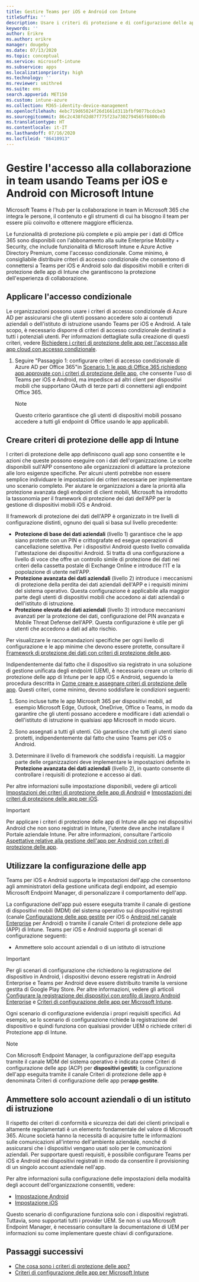 ```yaml
---
title: Gestire Teams per iOS e Android con Intune
titleSuffix: ''
description: Usare i criteri di protezione e di configurazione delle app di Intune con Teams per iOS e Android per garantire che l'accesso alle esperienze di collaborazione in team venga sempre eseguito con misure di sicurezza applicate.
keywords: ''
author: Erikre
ms.author: erikre
manager: dougeby
ms.date: 07/13/2020
ms.topic: conceptual
ms.service: microsoft-intune
ms.subservice: apps
ms.localizationpriority: high
ms.technology: ''
ms.reviewer: smithre4
ms.suite: ems
search.appverid: MET150
ms.custom: intune-azure
ms.collection: M365-identity-device-management
ms.openlocfilehash: 4ebc719d65024f26d1661d311bfbf9077bcdcbe3
ms.sourcegitcommit: 86c2c438fd2d87f775f23a7302794565f6800cdb
ms.translationtype: HT
ms.contentlocale: it-IT
ms.lasthandoff: 07/16/2020
ms.locfileid: "86410913"
---
```

# <a name="manage-team-collaboration-access-by-using-teams-for-ios-and-android-with-microsoft-intune"></a>Gestire l'accesso alla collaborazione in team usando Teams per iOS e Android con Microsoft Intune

Microsoft Teams è l'hub per la collaborazione in team in Microsoft 365 che integra le persone, il contenuto e gli strumenti di cui ha bisogno il team per essere più coinvolto e ottenere maggiore efficienza.

Le funzionalità di protezione più complete e più ampie per i dati di Office 365 sono disponibili con l'abbonamento alla suite Enterprise Mobility + Security, che include funzionalità di Microsoft Intune e Azure Active Directory Premium, come l'accesso condizionale. Come minimo, è consigliabile distribuire criteri di accesso condizionale che consentono di connettersi a Teams per iOS e Android solo dai dispositivi mobili e criteri di protezione delle app di Intune che garantiscono la protezione dell'esperienza di collaborazione.

## <a name="apply-conditional-access"></a>Applicare l'accesso condizionale
Le organizzazioni possono usare i criteri di accesso condizionale di Azure AD per assicurarsi che gli utenti possano accedere solo ai contenuti aziendali o dell'istituto di istruzione usando Teams per iOS e Android. A tale scopo, è necessario disporre di criteri di accesso condizionale destinati a tutti i potenziali utenti. Per informazioni dettagliate sulla creazione di questi criteri, vedere [Richiedere i criteri di protezione delle app per l'accesso alle app cloud con accesso condizionale](https://docs.microsoft.com/azure/active-directory/conditional-access/app-protection-based-conditional-access).

1. Seguire "Passaggio 1: configurare criteri di accesso condizionale di Azure AD per Office 365"in [Scenario 1: le app di Office 365 richiedono app approvate con i criteri di protezione delle app](https://docs.microsoft.com/azure/active-directory/conditional-access/app-protection-based-conditional-access#scenario-1-office-365-apps-require-approved-apps-with-app-protection-policies), che consente l'uso di Teams per iOS e Android, ma impedisce ad altri client per dispositivi mobili che supportano OAuth di terze parti di connettersi agli endpoint Office 365.

   >[!NOTE]
   > Questo criterio garantisce che gli utenti di dispositivi mobili possano accedere a tutti gli endpoint di Office usando le app applicabili.

## <a name="create-intune-app-protection-policies"></a>Creare criteri di protezione delle app di Intune

I criteri di protezione delle app definiscono quali app sono consentite e le azioni che queste possono eseguire con i dati dell'organizzazione. Le scelte disponibili sull'APP consentono alle organizzazioni di adattare la protezione alle loro esigenze specifiche. Per alcuni utenti potrebbe non essere semplice individuare le impostazioni dei criteri necessarie per implementare uno scenario completo. Per aiutare le organizzazioni a dare la priorità alla protezione avanzata degli endpoint di client mobili, Microsoft ha introdotto la tassonomia per il framework di protezione dei dati dell'APP per la gestione di dispositivi mobili iOS e Android.

Il framework di protezione dei dati dell'APP è organizzato in tre livelli di configurazione distinti, ognuno dei quali si basa sul livello precedente:

- **Protezione di base dei dati aziendali** (livello 1) garantisce che le app siano protette con un PIN e crittografate ed esegue operazioni di cancellazione selettiva. Per i dispositivi Android questo livello convalida l'attestazione dei dispositivi Android. Si tratta di una configurazione a livello di voce che offre un controllo simile di protezione dei dati nei criteri della cassetta postale di Exchange Online e introduce l'IT e la popolazione di utente nell'APP.
- **Protezione avanzata dei dati aziendali** (livello 2) introduce i meccanismi di protezione della perdita dei dati aziendali dell'APP e i requisiti minimi del sistema operativo. Questa configurazione è applicabile alla maggior parte degli utenti di dispositivi mobili che accedono ai dati aziendali o dell'istituto di istruzione.
- **Protezione elevata dei dati aziendali** (livello 3) introduce meccanismi avanzati per la protezione dei dati, configurazione del PIN avanzata e Mobile Threat Defense dell'APP. Questa configurazione è utile per gli utenti che accedono a dati ad alto rischio.

Per visualizzare le raccomandazioni specifiche per ogni livello di configurazione e le app minime che devono essere protette, consultare il [Framework di protezione dei dati con criteri di protezione delle app](app-protection-framework.md).

Indipendentemente dal fatto che il dispositivo sia registrato in una soluzione di gestione unificata degli endpoint (UEM), è necessario creare un criterio di protezione delle app di Intune per le app iOS e Android, seguendo la procedura descritta in [Come creare e assegnare criteri di protezione delle app](app-protection-policies.md). Questi criteri, come minimo, devono soddisfare le condizioni seguenti:

1. Sono incluse tutte le app Microsoft 365 per dispositivi mobili, ad esempio Microsoft Edge, Outlook, OneDrive, Office o Teams, in modo da garantire che gli utenti possano accedere e modificare i dati aziendali o dell'istituto di istruzione in qualsiasi app Microsoft in modo sicuro.

2. Sono assegnati a tutti gli utenti. Ciò garantisce che tutti gli utenti siano protetti, indipendentemente dal fatto che usino Teams per iOS o Android.

3. Determinare il livello di framework che soddisfa i requisiti. La maggior parte delle organizzazioni deve implementare le impostazioni definite in **Protezione avanzata dei dati aziendali** (livello 2), in quanto consente di controllare i requisiti di protezione e accesso ai dati.

Per altre informazioni sulle impostazione disponibili, vedere gli articoli [Impostazioni dei criteri di protezione delle app di Android](app-protection-policy-settings-android.md) e [Impostazioni dei criteri di protezione delle app per iOS](app-protection-policy-settings-ios.md).

> [!IMPORTANT]
> Per applicare i criteri di protezione delle app di Intune alle app nei dispositivi Android che non sono registrati in Intune, l'utente deve anche installare il Portale aziendale Intune. Per altre informazioni, consultare l'articolo [Aspettative relative alla gestione dell'app per Android con criteri di protezione delle app](../fundamentals/end-user-mam-apps-android.md).

## <a name="utilize-app-configuration"></a>Utilizzare la configurazione delle app

Teams per iOS e Android supporta le impostazioni dell'app che consentono agli amministratori della gestione unificata degli endpoint, ad esempio Microsoft Endpoint Manager, di personalizzare il comportamento dell'app.

La configurazione dell'app può essere eseguita tramite il canale di gestione di dispositivi mobili (MDM) del sistema operativo sui dispositivi registrati (canale [Configurazione delle app gestite](https://developer.apple.com/library/content/samplecode/sc2279/Introduction/Intro.html) per iOS o [Android nel canale Enterprise](https://developer.android.com/work/managed-configurations) per Android) o tramite il canale Criteri di protezione delle app (APP) di Intune. Teams per iOS e Android supporta gli scenari di configurazione seguenti:

- Ammettere solo account aziendali o di un istituto di istruzione

> [!IMPORTANT]
> Per gli scenari di configurazione che richiedono la registrazione del dispositivo in Android, i dispositivi devono essere registrati in Android Enterprise e Teams per Android deve essere distribuito tramite la versione gestita di Google Play Store. Per altre informazioni, vedere gli articoli [Configurare la registrazione dei dispositivi con profilo di lavoro Android Enterprise](../enrollment/android-work-profile-enroll.md) e [Criteri di configurazione delle app per Microsoft Intune](app-configuration-policies-use-android.md).

Ogni scenario di configurazione evidenzia i propri requisiti specifici. Ad esempio, se lo scenario di configurazione richiede la registrazione del dispositivo e quindi funziona con qualsiasi provider UEM o richiede criteri di Protezione app di Intune.

> [!NOTE]
> Con Microsoft Endpoint Manager, la configurazione dell'app eseguita tramite il canale MDM del sistema operativo è indicata come Criteri di configurazione delle app (ACP) per **dispositivi gestiti**; la configurazione dell'app eseguita tramite il canale Criteri di protezione delle app è denominata Criteri di configurazione delle app per**app gestite**.

## <a name="only-allow-work-or-school-accounts"></a>Ammettere solo account aziendali o di un istituto di istruzione

Il rispetto dei criteri di conformità e sicurezza dei dati dei clienti principali e altamente regolamentati è un elemento fondamentale del valore di Microsoft 365. Alcune società hanno la necessità di acquisire tutte le informazioni sulle comunicazioni all'interno dell'ambiente aziendale, nonché di assicurarsi che i dispositivi vengano usati solo per le comunicazioni aziendali. Per supportare questi requisiti, è possibile configurare Teams per iOS e Android nei dispositivi registrati in modo da consentire il provisioning di un singolo account aziendale nell'app.

Per altre informazioni sulla configurazione delle impostazioni della modalità degli account dell'organizzazione consentiti, vedere:

- [Impostazione Android](app-configuration-policies-use-android.md#allow-only-configured-organization-accounts-in-multi-identity-apps)
- [Impostazione iOS](app-configuration-policies-use-ios.md#allow-only-configured-organization-accounts-in-multi-identity-apps)

Questo scenario di configurazione funziona solo con i dispositivi registrati. Tuttavia, sono supportati tutti i provider UEM. Se non si usa Microsoft Endpoint Manager, è necessario consultare la documentazione di UEM per informazioni su come implementare queste chiavi di configurazione.

## <a name="next-steps"></a>Passaggi successivi

- [Che cosa sono i criteri di protezione delle app?](app-protection-policy.md) 
- [Criteri di configurazione delle app per Microsoft Intune](app-configuration-policies-overview.md)